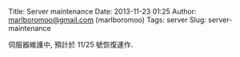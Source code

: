 Title: Server maintenance
Date: 2013-11-23 01:25
Author: marlboromoo@gmail.com (marlboromoo)
Tags: server
Slug: server-maintenance

伺服器維護中, 預計於 11/25 號恢復運作.
